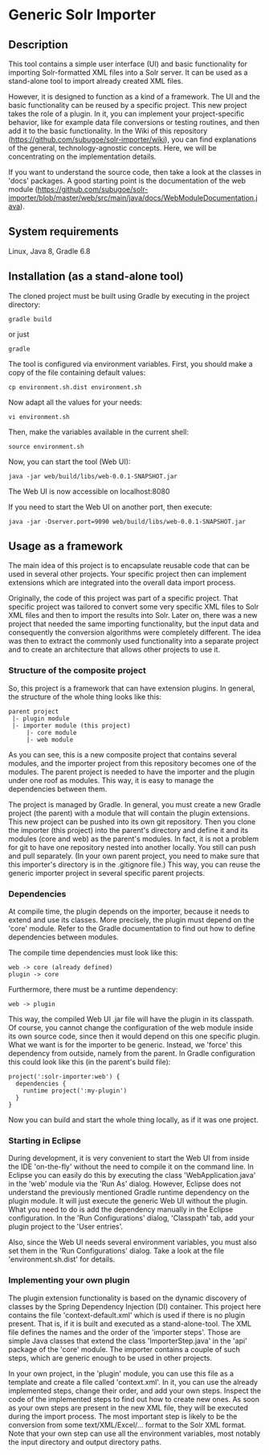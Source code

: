 # Generic Solr Importer

## Description

This tool contains a simple user interface (UI) and basic functionality for importing Solr-formatted XML files into
a Solr server. It can be used as a stand-alone tool to import already created XML files.

However, it is designed to function as a kind of a framework. The UI and the basic functionality can be reused by a 
specific project. This new project takes the role of a plugin. In it, you can implement your project-specific behavior,
like for example data file conversions or testing routines, and then add it to the basic functionality. In the Wiki of
this repository (https://github.com/subugoe/solr-importer/wiki), you can find explanations of the general,
technology-agnostic concepts. Here, we will be concentrating on the implementation details.

If you want to understand the source code, then take a look at the classes in 'docs' packages. A good starting point
is the documentation of the web module (https://github.com/subugoe/solr-importer/blob/master/web/src/main/java/docs/WebModuleDocumentation.java).

## System requirements

Linux, Java 8, Gradle 6.8

## Installation (as a stand-alone tool)

The cloned project must be built using Gradle by executing in the project directory:

```gradle build```

or just 

```gradle```

The tool is configured via environment variables. First, you should make a copy of the file containing default values:

``` cp environment.sh.dist environment.sh ```

Now adapt all the values for your needs:

``` vi environment.sh ```

Then, make the variables available in the current shell:

``` source environment.sh ```

Now, you can start the tool (Web UI):

``` java -jar web/build/libs/web-0.0.1-SNAPSHOT.jar ```

The Web UI is now accessible on localhost:8080

If you need to start the Web UI on another port, then execute:

``` java -jar -Dserver.port=9090 web/build/libs/web-0.0.1-SNAPSHOT.jar ```

## Usage as a framework

The main idea of this project is to encapsulate reusable code that can be used in several other projects. Your specific
project then can implement extensions which are integrated into the overall data import process.

Originally, the code of this project was part of a specific project. That specific project was tailored to convert some
very specific XML files to Solr XML files and then to import the results into Solr. Later on, there was a new project
that needed the same importing functionality, but the input data and consequently the conversion algorithms were
completely different. The idea was then to extract the commonly used functionality into a separate project and to create
an architecture that allows other projects to use it.

### Structure of the composite project

So, this project is a framework that can have extension plugins. In general, the structure of the whole thing looks like
this:

    parent project
     |- plugin module
     |- importer module (this project)
         |- core module
         |- web module

As you can see, this is a new composite project that contains several modules, and the importer project from this
repository becomes one of the modules. The parent project is needed to have the importer and the plugin under one roof 
as modules. This way, it is easy to manage the dependencies between them.

The project is managed by Gradle. In general, you must create a new Gradle project (the parent) with a module that will
contain the plugin extensions. This new project can be pushed into its own git repository. Then you clone the importer
(this project) into the parent's directory and define it and its modules (core and web) as the parent's modules.
In fact, it is not a problem for git to have one repository nested into another locally. You still can push and pull
separately. (In your own parent project, you need to make sure that this importer's directory is in the .gitignore
file.) This way, you can reuse the generic importer project in several specific parent projects.

### Dependencies

At compile time, the plugin depends on the importer, because it needs to extend and use its classes. More precisely,
the plugin must depend on the 'core' module. Refer to the Gradle documentation to find out how to define dependencies
between modules.

The compile time dependencies must look like this:

    web -> core (already defined)
    plugin -> core

Furthermore, there must be a runtime dependency:

    web -> plugin

This way, the compiled Web UI .jar file will have the plugin in its classpath. Of course, you cannot change the
configuration of the web module inside its own source code, since then it would depend on this one specific plugin.
What we want is for the importer to be generic. Instead, we 'force' this dependency from outside, namely from the
parent. In Gradle configuration this could look like this (in the parent's build file):

    project(':solr-importer:web') {
      dependencies {
	    runtime project(':my-plugin')
	  }
    }

Now you can build and start the whole thing locally, as if it was one project.

### Starting in Eclipse

During development, it is very convenient to start the Web UI from inside the IDE 'on-the-fly' without the need to
compile it on the command line. In Eclipse you can easily do this by executing the class 'WebApplication.java' in the
'web' module via the 'Run As' dialog. However, Eclipse does not understand the previously mentioned Gradle runtime
dependency on the plugin module. It will just execute the generic Web UI without the plugin. What you need to do is add
the dependency manually in the Eclipse configuration. In the 'Run Configurations' dialog, 'Classpath' tab, add your
plugin project to the 'User entries'.

Also, since the Web UI needs several environment variables, you must also set them in the 'Run Configurations' dialog.
Take a look at the file 'environment.sh.dist' for details.

### Implementing your own plugin

The plugin extension functionality is based on the dynamic discovery of classes by the Spring Dependency Injection (DI)
container. This project here contains the file 'context-default.xml' which is used if there is no plugin present. That
is, if it is built and executed as a stand-alone-tool. The XML file defines the names and the order of the 'importer
steps'. Those are simple Java classes that extend the class 'ImporterStep.java' in the 'api' package of the 'core'
module. The importer contains a couple of such steps, which are generic enough to be used in other projects.

In your own project, in the 'plugin' module, you can use this file as a template and create a file called 'context.xml'.
In it, you can use the already implemented steps, change their order, and add your own steps. Inspect the code of the
implemented steps to find out how to create new ones. As soon as your own steps are present in the new XML file, they
will be executed during the import process. The most important step is likely to be the conversion from some
text/XML/Excel/... format to the Solr XML format. Note that your own step can use all the environment variables,
most notably the input directory and output directory paths.
